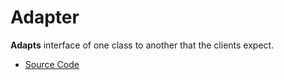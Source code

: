 # Adapter
**Adapts** interface of one class to another that the clients expect.
* [Source Code](main.cc)